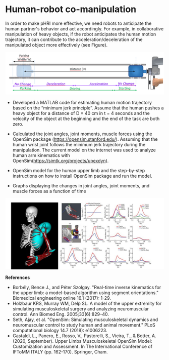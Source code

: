 # Human-robot co-manipulation
In order to make pHRI more effective, we need robots to anticipate the human partner's behavior and act accordingly. 
For example, in collaborative manipulation of heavy objects, if the robot anticipates the human motion trajectory, it can contribute to the acceleration/deceleration of the manipulated object more effectively (see Figure).

<img src="https://github.com/iremozcann/Human-robot-co-manipulation/blob/main/images/Human-robot co-manipulation of heavy objects.png" alt="alt text" width="600">


- Developed a MATLAB code for estimating human motion trajectory based on the “minimum jerk 
principle”. Assume that the human pushes a heavy object for a distance of D = 40 cm in t 
= 4 seconds and the velocity of the object at the beginning and the end of the task are both zero.

- Calculated the joint angles, joint moments, muscle forces using the OpenSim package
(https://opensim.stanford.edu/). Assuming that the human wrist joint follows the minimum jerk trajectory during the manipulation. The current model on the internet was used to analyze human arm kinematics with OpenSim(https://simtk.org/projects/upexdyn).

- OpenSim model for the human upper limb and the step-by-step instructions on how to install OpenSim package and run the model.
- Graphs displaying the changes in joint angles, joint moments, and muscle forces as a function of time
<img src="https://github.com/iremozcann/Human-robot-co-manipulation/blob/main/images/exemplar results obtained by OpenSim.png" alt="alt text" width="700">



**References**
 - Borbély, Bence J., and Péter Szolgay. "Real-time inverse kinematics for the upper limb: a 
model-based algorithm using segment orientations." Biomedical engineering online 16.1 
(2017): 1-29.
- Holzbaur KRS, Murray WM, Delp SL. A model of the upper extremity for simulating 
musculoskeletal surgery and analyzing neuromuscular control. Ann Biomed Eng. 
2005;33(6):829–40. 
- Seth, Ajay, et al. "OpenSim: Simulating musculoskeletal dynamics and neuromuscular control 
to study human and animal movement." PLoS computational biology 14.7 (2018): e1006223.
-  Gastaldi, L., Panero, E., Rosso, V., Pastorelli, S., Vieira, T., & Botter, A. (2020, September). 
Upper Limbs Musculoskeletal OpenSim Model: Customization and Assessment. In The 
International Conference of IFToMM ITALY (pp. 162-170). Springer, Cham.
